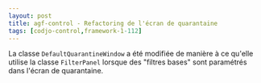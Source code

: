 ```yaml
---
layout: post
title: agf-control - Refactoring de l'écran de quarantaine
tags: [codjo-control,framework-1-112]
---
```

La classe ```DefaultQuarantineWindow``` a été modifiée de manière à ce qu'elle utilise la classe ```FilterPanel``` lorsque des "filtres bases" sont paramétrés dans l'écran de quarantaine.